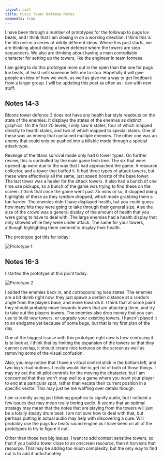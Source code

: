 ```yaml
---
layout: post
title: Music Tower Defense Notes
comments: true
---
```


I have been through a number of prototypes for the followup to pugs luv beats, and I think that I am closing in on a working direction. I think this is the 5th one in a series of wildly different ideas. Where this post starts, we are thinking about doing a tower defense where the towers are step sequencers. We also are thinking about having a main controllable character for setting up the towers, like the engineer in team fortress.

I am going to do this prototype more out in the open than the one for pugs luv beats, at least until someone tells me to stop. Hopefully it will give people an idea of how we work, as well as give me a way to get feedback from a larger group. I will be updating this post as often as I can with new stuff.

## Notes 14-3

Bloons tower defence 3 does not have any health bar style readouts on the state of the enemies. It displays the states of the enemies as distinct graphics. On the first 20 levels, I only saw 6 states, four of which mapped directly to health states, and two of which mapped to special states. One of these was an enemy that contained multiple enemies. The other one was an enemy that could only be pushed into a killable mode through a special attack type.

Revenge of the titans survival mode only had 6 tower types. On further review, this is controlled by the main game tech tree. The six that were opened up were due to the way that I had approached the game. A resource collector, and a tower that buffed it. It had three types of attack towers, but these were effectively all the same, just speed boosts of the base tower. The last tower was a healer for the attack towers. It also had a bunch of one time use pickups, so a bunch of the game was trying to find these on the screen. I think that once the game went past 7.5 mins or so, it stopped doing highlights of these as they random dropped, which made grabbing them a ton harder. The enemies didn't have displayed health, but you could guess how many hits they were going to take through their general size. Also the size of the crowd was a general display of the amount of health that you were going to have to deal with. The large enemies had a health display that only showed while they were under attack. The same for your towers, although highlighting them seemed to display their health.

The prototype got this far today:

![Prototype 1](http://yfrog.com/g0votbp:iphone)

## Notes 16-3

I started the prototype at this point today:

![Prototype 2](http://yfrog.com/klj3ilp:iphone)

I added the enemies back in, and corrosponding lose states. The enemies are a bit dumb right now, they just spawn a certain distance at a random angle from the players base, and move towards it. I think that at some point they should probably move towards towers that are attacking them, and try to take out the players towers. The enemies also drop money that you can use to build new towers, or upgrade your exisiting towers. I haven't played it to an endgame yet because of some bugs, but that is my first plan of the day.

One of the biggest issuse with this prototype right now is how confusing it is to look at. I think that by limiting the expansion of the towers so that they cannot overlap, it should create nice textures on the screen as well as removing some of the visual confusion.

Also, you may notice that I have a virtual control stick in the bottom left, and two big virtual buttons. I really would like to get rid of both of those things. I may try out the bit pilot controls for the moving the character, but I am concerned that they won't map well to a game where you want your player to end at a particular spot, rather than vacate their current position in a specific vector. This may just be me waffling over details though.

I am currently using just blinking graphics to signify audio, but I noticed a few issues that may mean really boring audio. It seems that an optimal strategy may mean that the notes that are playing from the towers will just be a totally steady drum beat. I am not sure how to deal with that, but perhaps putting in actual audio may help with discovering a cure. Will probably use the pugs luv beats sound engine as I have been on all of the prototypes to try to figure it out.

Other than those two big issues, I want to add context sensitive towers, so that if you build a tower close to an onscreen resource, then it harvests that resource. That may be adding too much complexity, but the only way to find out is to add it unfortunately.